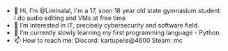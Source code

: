 - 👋 Hi, I’m @Liminalal, I'm a 17, soon 18 year old state gymnasium student. I do audio editing and VMs at free time
- 👀 I’m interested in IT, precisely cybersecurity and software field.
- 🌱 I’m currently slowly learning my first programming language - Python. 
- 📫 How to reach me: 
     Discord: kartupelis@4600
     Steam: mc

<!---
Liminalal/Liminalal is a ✨ special ✨ repository because its `README.md` (this file) appears on your GitHub profile.
You can click the Preview link to take a look at your changes.
--->
